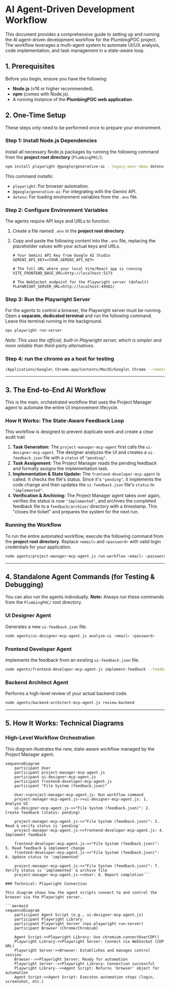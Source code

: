 # AI Agent-Driven Development Workflow

This document provides a comprehensive guide to setting up and running the AI agent-driven development workflow for the PlumbingPOC project. The workflow leverages a multi-agent system to automate UI/UX analysis, code implementation, and task management in a state-aware loop.

## 1. Prerequisites

Before you begin, ensure you have the following:
*   **Node.js** (v18 or higher recommended).
*   **npm** (comes with Node.js).
*   A running instance of the **PlumbingPOC web application**.

## 2. One-Time Setup

These steps only need to be performed once to prepare your environment.

### Step 1: Install Node.js Dependencies

Install all necessary Node.js packages by running the following command from the **project root directory** (`PlumbingPOC/`):

```bash
npm install playwright @google/generative-ai --legacy-peer-deps dotenv
```

This command installs:
*   `playwright`: For browser automation.
*   `@google/generative-ai`: For integrating with the Gemini API.
*   `dotenv`: For loading environment variables from the `.env` file.

### Step 2: Configure Environment Variables

The agents require API keys and URLs to function.

1.  Create a file named `.env` in the **project root directory**.
2.  Copy and paste the following content into the `.env` file, replacing the placeholder values with your actual keys and URLs.

    ```
    # Your Gemini API Key from Google AI Studio
    GEMINI_API_KEY=<YOUR_GEMINI_API_KEY>

    # The full URL where your local Vite/React app is running
    VITE_FRONTEND_BASE_URL=http://localhost:5173

    # The WebSocket endpoint for the Playwright server (default)
    PLAYWRIGHT_SERVER_URL=http://localhost:49982/
    ```

### Step 3: Run the Playwright Server

For the agents to control a browser, the Playwright server must be running. Open a **separate, dedicated terminal** and run the following command. Leave this terminal running in the background.

```bash
npx playwright run-server
```
*Note: This uses the official, built-in Playwright server, which is simpler and more reliable than third-party alternatives.*

### Step 4:  run the chrome as a host for testing
```bash
/Applications/Google\ Chrome.app/Contents/MacOS/Google\ Chrome --remote-debugging-port=9222 --user-data-dir=/tmp/chrome-mcp
```

---

## 3. The End-to-End AI Workflow

This is the main, orchestrated workflow that uses the Project Manager agent to automate the entire UI improvement lifecycle.

### How It Works: The State-Aware Feedback Loop

This workflow is designed to prevent duplicate work and create a clear audit trail.

1.  **Task Generation:** The `project-manager-mcp-agent` first calls the `ui-designer-mcp-agent`. The designer analyzes the UI and creates a `ui-feedback.json` file with a `status` of `"pending"`.
2.  **Task Assignment:** The Project Manager reads the pending feedback and formally assigns the implementation task.
3.  **Implementation & State Update:** The `frontend-developer-mcp-agent` is called. It checks the file's status. Since it's `"pending"`, it implements the code change and then updates the `ui-feedback.json` file's `status` to `"implemented"`.
4.  **Verification & Archiving:** The Project Manager agent takes over again, verifies the status is now `"implemented"`, and archives the completed feedback file to a `feedback/archive/` directory with a timestamp. This "closes the ticket" and prepares the system for the next run.

### Running the Workflow

To run the entire automated workflow, execute the following command from the **project root directory**. Replace `<email>` and `<password>` with valid login credentials for your application.

```bash
node agents/project-manager-mcp-agent.js run-workflow <email> <password>
```

---

## 4. Standalone Agent Commands (for Testing & Debugging)

You can also run the agents individually. **Note:** Always run these commands from the `PlumbingPOC/` root directory.

### UI Designer Agent

Generates a new `ui-feedback.json` file.

```bash
node agents/ui-designer-mcp-agent.js analyze-ui <email> <password>
```

### Frontend Developer Agent

Implements the feedback from an existing `ui-feedback.json` file.

```bash
node agents/frontend-developer-mcp-agent.js implement-feedback --feedback-file agents/feedback/ui-feedback.json
```

### Backend Architect Agent

Performs a high-level review of your actual backend code.

```bash
node agents/backend-architect-mcp-agent.js review-backend
```

---

## 5. How It Works: Technical Diagrams

### High-Level Workflow Orchestration

This diagram illustrates the new, state-aware workflow managed by the Project Manager agent.

```mermaid
sequenceDiagram
    participant User
    participant project-manager-mcp-agent.js
    participant ui-designer-mcp-agent.js
    participant frontend-developer-mcp-agent.js
    participant "File System (feedback.json)"

    User->>project-manager-mcp-agent.js: Run workflow command
    project-manager-mcp-agent.js->>ui-designer-mcp-agent.js: 1. Analyze UI
    ui-designer-mcp-agent.js->>"File System (feedback.json)": 2. Create feedback (status: pending)
    
    project-manager-mcp-agent.js->>"File System (feedback.json)": 3. Read & verify status is 'pending'
    project-manager-mcp-agent.js->>frontend-developer-mcp-agent.js: 4. Implement feedback
    
    frontend-developer-mcp-agent.js->>"File System (feedback.json)": 5. Read feedback & implement change
    frontend-developer-mcp-agent.js->>"File System (feedback.json)": 6. Update status to 'implemented'
    
    project-manager-mcp-agent.js->>"File System (feedback.json)": 7. Verify status is 'implemented' & archive file
    project-manager-mcp-agent.js->>User: 8. Report completion```

### Technical: Playwright Connection

This diagram shows how the agent scripts connect to and control the browser via the Playwright server.

```mermaid
sequenceDiagram
    participant Agent Script (e.g., ui-designer-mcp-agent.js)
    participant Playwright Library
    participant Playwright Server (npx playwright run-server)
    participant Browser (Chrome/Chromium)

    Agent Script->>Playwright Library: Use chromium.connectOverCDP()
    Playwright Library->>Playwright Server: Connect via WebSocket (CDP URL)
    Playwright Server->>Browser: Establishes and manages control session
    Browser-->>Playwright Server: Ready for automation
    Playwright Server-->>Playwright Library: Connection successful
    Playwright Library-->>Agent Script: Returns 'browser' object for automation
    Agent Script->>Agent Script: Executes automation steps (login, screenshot, etc.)
```